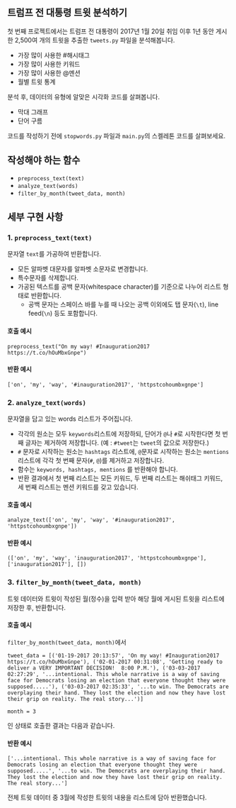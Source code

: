 ## 트럼프 전 대통령 트윗 분석하기

첫 번째 프로젝트에서는 트럼프 전 대통령이 2017년 1월 20일 취임 이후 1년 동안 게시한 2,500여 개의 트윗을 추출한 `tweets.py` 파일을 분석해봅니다.

- 가장 많이 사용한 #해시태그
- 가장 많이 사용한 키워드
- 가장 많이 사용한 @멘션
- 월별 트윗 통계

분석 후, 데이터의 유형에 알맞은 시각화 코드를 살펴봅니다.

- 막대 그래프
- 단어 구름

코드를 작성하기 전에 `stopwords.py` 파일과 `main.py`의 스켈레톤 코드를 살펴보세요.

## 작성해야 하는 함수

- `preprocess_text(text)`
- `analyze_text(words)`
- `filter_by_month(tweet_data, month)`

## 세부 구현 사항

### 1. `preprocess_text(text)`

문자열 `text`를 가공하여 반환합니다.

- 모든 알파벳 대문자를 알파벳 소문자로 변경합니다.
- 특수문자를 삭제합니다.
- 가공된 텍스트를 공백 문자(whitespace character)를 기준으로 나누어 리스트 형태로 반환합니다.
  - 공백 문자는 스페이스 바를 누를 때 나오는 공백 이외에도 탭 문자(`\t`), line feed(`\n`) 등도 포함합니다.

#### 호출 예시

```
preprocess_text("On my way! #Inauguration2017 https://t.co/hOuMbxGnpe")

```

#### 반환 예시

```
['on', 'my', 'way', '#inauguration2017', 'httpstcohoumbxgnpe']

```

### 2. `analyze_text(words)`

문자열을 담고 있는 words 리스트가 주어집니다.

- 각각의 원소는 모두 `keywords`리스트에 저장하되, 단어가 `@`나 `#`로 시작한다면 첫 번째 글자는 제거하여 저장합니다. (예 : `#tweet`는 `tweet`의 값으로 저장한다.)
- `#` 문자로 시작하는 원소는 `hashtags` 리스트에, `@`문자로 시작하는 원소는 `mentions` 리스트에 각각 첫 번째 문자(`#`, `@`)를 제거하고 저장합니다.
- 함수는 `keywords, hashtags, mentions` 를 반환해야 합니다.
- 반환 결과에서 첫 번째 리스트는 모든 키워드, 두 번째 리스트는 해쉬태그 키워드, 세 번째 리스트는 멘션 키워드를 갖고 있습니다.

#### 호출 예시

```
analyze_text(['on', 'my', 'way', '#inauguration2017', 'httpstcohoumbxgnpe'])

```

#### 반환 예시

```
(['on', 'my', 'way', 'inauguration2017', 'httpstcohoumbxgnpe'], ['inauguration2017'], [])

```

### 3. `filter_by_month(tweet_data, month)`

트윗 데이터와 트윗이 작성된 월(정수)을 입력 받아 해당 월에 게시된 트윗을 리스트에 저장한 후, 반환합니다.

#### 호출 예시

`filter_by_month(tweet_data, month)`에서

```
tweet_data = [('01-19-2017 20:13:57', 'On my way! #Inauguration2017 https://t.co/hOuMbxGnpe'), ('02-01-2017 00:31:08', 'Getting ready to deliver a VERY IMPORTANT DECISION!  8:00 P.M.'), ('03-03-2017 02:27:29', '...intentional. This whole narrative is a way of saving face for Democrats losing an election that everyone thought they were supposed.....'), ('03-03-2017 02:35:33', '...to win. The Democrats are overplaying their hand. They lost the election and now they have lost their grip on reality. The real story...')]

month = 3

```

인 상태로 호출한 결과는 다음과 같습니다.

#### 반환 예시

```
['...intentional. This whole narrative is a way of saving face for Democrats losing an election that everyone thought they were supposed.....', '...to win. The Democrats are overplaying their hand. They lost the election and now they have lost their grip on reality. The real story...']

```

전체 트윗 데이터 중 3월에 작성한 트윗의 내용을 리스트에 담아 반환했습니다.
